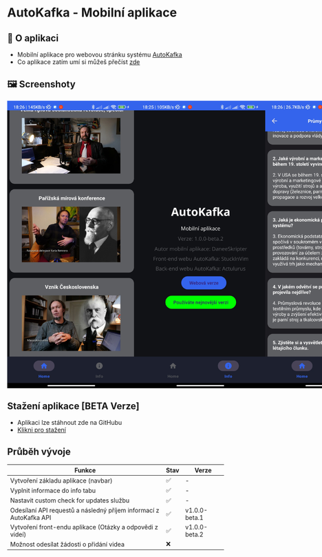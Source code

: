# AutoKafka - Mobilní aplikace
## 📜 O aplikaci
- Mobilní aplikace pro webovou stránku systému [AutoKafka](https://cernyrob.in/kafka)
- Co aplikace zatím umí si můžeš přečíst [zde](./README.md#průběh-vývoje)
## 🖼 Screenshoty
<div style="display: flex; flex-direction: row;">
  <img src="./screenshots/home.jpg" width="300">
  <img src="./screenshots/info.jpg" width="300">
  <img src="./screenshots/answers.jpg" width="300">
</div>

## Stažení aplikace [BETA Verze]
- Aplikaci lze stáhnout zde na GitHubu
- [Klikni pro stažení](https://github.com/DaneeSkripter/AutoKafkaApp/releases)
## Průběh vývoje
| Funkce   | Stav      | Verze 
| -------- | --------- | ----- |
| Vytvoření základu aplikace (navbar) | ✅ | - |
| Vyplnit informace do info tabu | ✅ | - |
| Nastavit custom check for updates službu | ✅ | - |
| Odesílaní API requestů a následný příjem informací z AutoKafka API | ✅ | v1.0.0-beta.1 |
| Vytvoření front-endu aplikace (Otázky a odpovědi z videí) | ✅ | v1.0.0-beta.2 |
| Možnost odesílat žádosti o přidání videa | ❌ |
